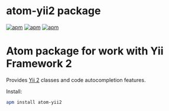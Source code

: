 # atom-yii2 package
[![apm](https://img.shields.io/apm/v/atom-yii2.svg)]()
[![apm](https://img.shields.io/apm/dm/atom-yii2.svg)]()
[![apm](https://img.shields.io/apm/l/atom-yii2.svg)]()


# Atom package for work with Yii Framework 2

Provides [Yii 2][1] classes and code autocompletion features.

Install:
```bash
apm install atom-yii2
```

[1]: http://www.yiiframework.com/
